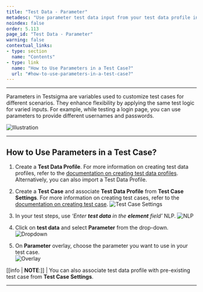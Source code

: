 ```yaml
---
title: "Test Data - Parameter"
metadesc: "Use parameter test data input from your test data profile in Testsigma. Learn how to use parameter from you test data profile for Test Automation"
noindex: false
order: 5.113
page_id: "Test Data - Parameter"
warning: false
contextual_links:
- type: section
  name: "Contents"
- type: link
  name: "How to Use Parameters in a Test Case?"
  url: "#how-to-use-parameters-in-a-test-case?"
---
```


---

Parameters in Testsigma are variables used to customize test cases for different scenarios. They enhance flexibility by applying the same test logic for varied inputs. For example, while testing a login page, you can use parameters to provide different usernames and passwords.

![Illustration](https://s3.amazonaws.com/static-docs.testsigma.com/new_images/projects/applications/prmillustration.png)

---
## **How to Use Parameters in a Test Case?**
1. Create a **Test Data Profile**. For more information on creating test data profiles, refer to the [documentation on creating test data profiles](https://testsigma.com/docs/test-data/create-data-profiles/). Alternatively, you can also import a Test Data Profile. 

2. Create a **Test Case** and associate **Test Data Profile** from **Test Case Settings**. For more information on creating test cases, refer to the [documentation on creating test case](https://testsigma.com/docs/test-cases/manage/add-edit-delete/#creating-a-test-case).
![Test Case Settings](https://s3.amazonaws.com/static-docs.testsigma.com/new_images/projects/applications/prmtcs.png)

3. In your test steps, use *‘Enter ***test data*** in the ***element*** field’* NLP. 
![NLP](https://s3.amazonaws.com/static-docs.testsigma.com/new_images/projects/applications/prmnlp.png)

4. Click on **test data** and select **Parameter** from the drop-down.
![Dropdown](https://s3.amazonaws.com/static-docs.testsigma.com/new_images/projects/applications/prmprmdd.png)

5. On **Parameter** overlay, choose the parameter you want to use in your test case.  
![Overlay](https://s3.amazonaws.com/static-docs.testsigma.com/new_images/projects/applications/prmoverlay.png)

[[info | **NOTE**:]]
| You can also associate test data profile with pre-existing test case from **Test Case Settings**.

---